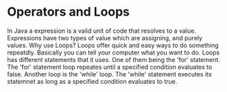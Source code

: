 # Operators and Loops

 In Java a expression is a valid unit of code that resolves to a value. Expressions have two types of value which are assigning, and purely values. Why use Loops? Loops offer quick and easy ways to do something repeatdly. Basically you can tell your computer what you want to do. Loops has different statements that it uses. One of them being the 'for' statement. The 'for' statement loop repeates until a specified condition evaluates to false. Another loop is the 'while' loop. The 'while' statement executes its statemnet as long as a specified condition evaluates to true.

